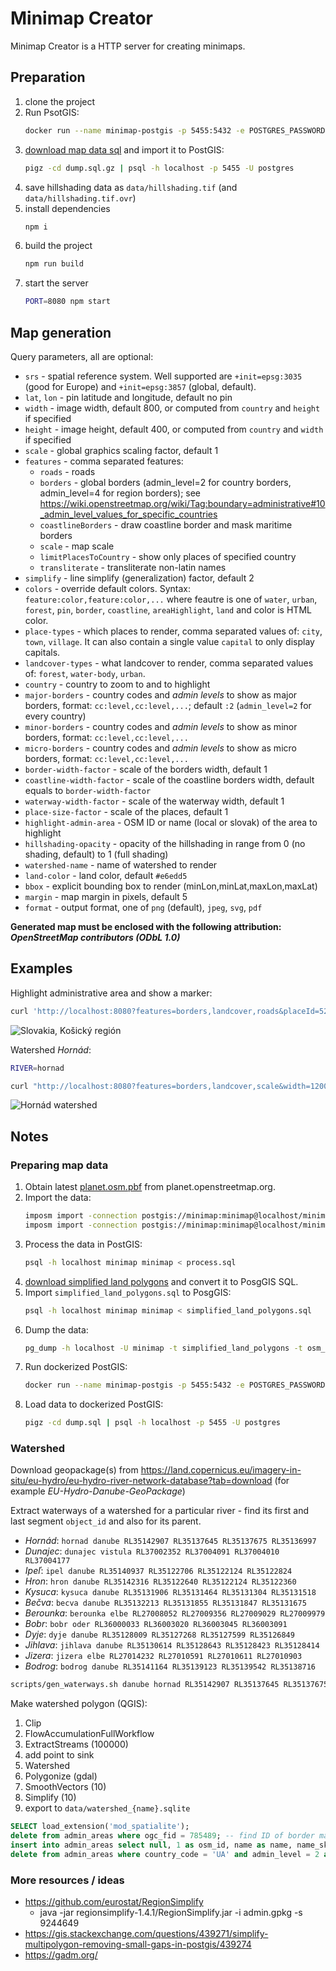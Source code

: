 # Minimap Creator

Minimap Creator is a HTTP server for creating minimaps.

## Preparation

1. clone the project
1. Run PsotGIS:
   ```bash
   docker run --name minimap-postgis -p 5455:5432 -e POSTGRES_PASSWORD=snakeoil -e POSTGRES_HOST_AUTH_METHOD=trust --shm-size=1g -d postgis/postgis
   ```
1. [download map data sql](https://drive.google.com/file/d/1tYwlDJyoi-KHX4szMKMEAAz08iUGuDBk/view?usp=share_link) and import it to PostGIS:
   ```bash
   pigz -cd dump.sql.gz | psql -h localhost -p 5455 -U postgres
1. save hillshading data as `data/hillshading.tif` (and `data/hillshading.tif.ovr`)
1. install dependencies
   ```bash
   npm i
   ```
1. build the project
   ```bash
   npm run build
   ```
1. start the server
   ```bash
   PORT=8080 npm start
   ```

## Map generation

Query parameters, all are optional:

- `srs` - spatial reference system. Well supported are `+init=epsg:3035` (good for Europe) and `+init=epsg:3857` (global, default).
- `lat`, `lon` - pin latitude and longitude, default no pin
- `width` - image width, default 800, or computed from `country` and `height` if specified
- `height` - image height, default 400, or computed from `country` and `width` if specified
- `scale` - global graphics scaling factor, default 1
- `features` - comma separated features:
  - `roads` - roads
  - `borders` - global borders (admin_level=2 for country borders, admin_level=4 for region borders); see https://wiki.openstreetmap.org/wiki/Tag:boundary=administrative#10_admin_level_values_for_specific_countries
  - `coastlineBorders` - draw coastline border and mask maritime borders
  - `scale` - map scale
  - `limitPlacesToCountry` - show only places of specified country
  - `transliterate` - transliterate non-latin names
- `simplify` - line simplify (generalization) factor, default 2
- `colors` - override default colors. Syntax: `feature:color,feature:color,...` where feautre is one of `water`, `urban`, `forest`, `pin`, `border`, `coastline`, `areaHighlight`, `land` and color is HTML color.
- `place-types` - which places to render, comma separated values of: `city`, `town`, `village`. It can also contain a single value `capital` to only display capitals.
- `landcover-types` - what landcover to render, comma separated values of: `forest`, `water-body`, `urban`.
- `country` - country to zoom to and to highlight
- `major-borders` - country codes and _admin levels_ to show as major borders, format: `cc:level,cc:level,...`; default `:2` (`admin_level=2` for every country)
- `minor-borders` - country codes and _admin levels_ to show as minor borders, format: `cc:level,cc:level,...`
- `micro-borders` - country codes and _admin levels_ to show as micro borders, format: `cc:level,cc:level,...`
- `border-width-factor` - scale of the borders width, default 1
- `coastline-width-factor` - scale of the coastline borders width, default equals to `border-width-factor`
- `waterway-width-factor` - scale of the waterway width, default 1
- `place-size-factor` - scale of the places, default 1
- `highlight-admin-area` - OSM ID or name (local or slovak) of the area to highlight
- `hillshading-opacity` - opacity of the hillshading in range from 0 (no shading, default) to 1 (full shading)
- `watershed-name` - name of watershed to render
- `land-color` - land color, default `#e6edd5`
- `bbox` - explicit bounding box to render (minLon,minLat,maxLon,maxLat)
- `margin` - map margin in pixels, default 5
- `format` - output format, one of `png` (default), `jpeg`, `svg`, `pdf`

**Generated map must be enclosed with the following attribution: _OpenStreetMap contributors (ODbL 1.0)_**

## Examples

Highlight administrative area and show a marker:

```bash
curl 'http://localhost:8080?features=borders,landcover,roads&placeId=522422&country=sk&width=1200&scale=1&margin=20&minor-borders=hu:4,uk:4,at:4,pl:4,sk:4,cz:4&micro-borders=sk:8&place-types=city,town&highlight-admin-area=Ko%C5%A1ick%C3%BD%20kraj&hillshading-opacity=0.5&lat=48.700142&lon=20.891184' | display
```

![Slovakia, Košický región](doc/sample.png)

Watershed _Hornád_:

```bash
RIVER=hornad

curl "http://localhost:8080?features=borders,landcover,scale&width=1200&scale=2&place-size-factor=0.8&margin=20&place-types=city,town&hillshading-opacity=0.5&watershed-name=$RIVER&bbox="`ogrinfo -sql "select st_transform(st_envelope(st_union(geometry)), 4326) from watershed_$RIVER" data/watershed_$RIVER.sqlite watershed_$RIVER | grep Extent | sed -e 's/[^0-9\.]\{1,\}/,/g' | sed -e 's/^.\|.$//g'` | display
```

![Hornád watershed](doc/sample-watershed.png)

## Notes

### Preparing map data

1. Obtain latest [planet.osm.pbf](https://planet.openstreetmap.org/pbf/planet-latest.osm.pbf) from planet.openstreetmap.org.
1. Import the data:
   ```bash
   imposm import -connection postgis://minimap:minimap@localhost/minimap -mapping mapping.yaml -read planet.osm.pbf -write -overwritecache
   imposm import -connection postgis://minimap:minimap@localhost/minimap -mapping mapping.yaml -deployproduction
   ```
1. Process the data in PostGIS:
   ```bash
   psql -h localhost minimap minimap < process.sql
   ```
1. [download simplified land polygons](https://osmdata.openstreetmap.de/download/simplified-land-polygons-complete-3857.zip) and convert it to PosgGIS SQL.
1. Import `simplified_land_polygons.sql` to PosgGIS:
   ```bash
   psql -h localhost minimap minimap < simplified_land_polygons.sql
   ```
1. Dump the data:
   ```bash
   pg_dump -h localhost -U minimap -t simplified_land_polygons -t osm_admin_rels -t border_lines -t admin_borders -t osm_places -t roads -t landcover minimap | pigz > dump.sql.gz
   ```
1. Run dockerized PostGIS:
   ```bash
   docker run --name minimap-postgis -p 5455:5432 -e POSTGRES_PASSWORD=snakeoil -e POSTGRES_HOST_AUTH_METHOD=trust --shm-size=1g -d postgis/postgis
   ```
1. Load data to dockerized PostGIS:
   ```bash
   pigz -cd dump.sql | psql -h localhost -p 5455 -U postgres
   ```
### Watershed

Download geopackage(s) from https://land.copernicus.eu/imagery-in-situ/eu-hydro/eu-hydro-river-network-database?tab=download (for example _EU-Hydro-Danube-GeoPackage_)

Extract waterways of a watershed for a particular river - find its first and last segment `object_id` and also for its parent.

- _Hornád_: `hornad danube RL35142907 RL35137645 RL35137675 RL35136997`
- _Dunajec_: `dunajec vistula RL37002352 RL37004091 RL37004010 RL37004177`
- _Ipeľ_: `ipel danube RL35140937 RL35122706 RL35122124 RL35122824`
- _Hron_: `hron danube RL35142316 RL35122640 RL35122124 RL35122360`
- _Kysuca_: `kysuca danube RL35131906 RL35131464 RL35131304 RL35131518`
- _Bečva_: `becva danube RL35132213 RL35131855 RL35131847 RL35131675`
- _Berounka_: `berounka elbe RL27008052 RL27009356 RL27009029 RL27009979`
- _Bobr_: `bobr oder RL36000033 RL36003020 RL36003045 RL36003091`
- _Dyje_: `dyje danube RL35128009 RL35127268 RL35127599 RL35126849`
- _Jihlava_: `jihlava danube RL35130614 RL35128643 RL35128423 RL35128414`
- _Jizera_: `jizera elbe RL27014232 RL27010591 RL27010611 RL27010903`
- _Bodrog_: `bodrog danube RL35141164 RL35139123 RL35139542 RL35138716`

```bash
scripts/gen_waterways.sh danube hornad RL35142907 RL35137645 RL35137675 RL35136997
```

Make watershed polygon (QGIS):

1. Clip
1. FlowAccumulationFullWorkflow
1. ExtractStreams (100000)
1. add point to sink
1. Watershed
1. Polygonize (gdal)
1. SmoothVectors (10)
1. Simplify (10)
1. export to `data/watershed_{name}.sqlite`

```sql
SELECT load_extension('mod_spatialite');
delete from admin_areas where ogc_fid = 785489; -- find ID of border making Krym Russian
insert into admin_areas select null, 1 as osm_id, name as name, name_sk, admin_level, country_code, st_union(geometry) as geometry from admin_areas where country_code = 'UA' and admin_level = 2 group by country_code;
delete from admin_areas where country_code = 'UA' and admin_level = 2 and osm_id <> 1;
```

### More resources / ideas

- https://github.com/eurostat/RegionSimplify
  - java -jar regionsimplify-1.4.1/RegionSimplify.jar -i admin.gpkg -s 9244649
- https://gis.stackexchange.com/questions/439271/simplify-multipolygon-removing-small-gaps-in-postgis/439274
- https://gadm.org/
